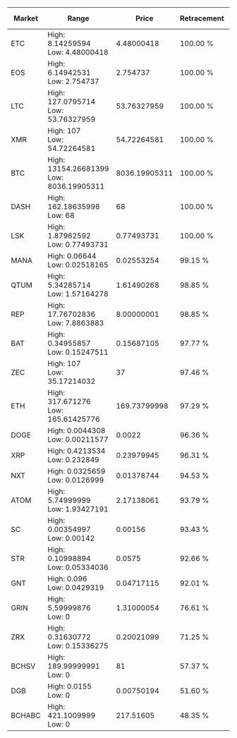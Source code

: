 | Market | Range | Price| Retracement | Doubles to 50% |
| --- | --- | --- | --- | --- |
| ETC | High: 8.14259594<br />Low: 4.48000418 | 4.48000418 | 100.00 % | 1.41 |
| EOS | High: 6.14942531<br />Low: 2.754737 | 2.754737 | 100.00 % | 1.62 |
| LTC | High: 127.0795714<br />Low: 53.76327959 | 53.76327959 | 100.00 % | 1.68 |
| XMR | High: 107<br />Low: 54.72264581 | 54.72264581 | 100.00 % | 1.48 |
| BTC | High: 13154.26681399<br />Low: 8036.19905311 | 8036.19905311 | 100.00 % | 1.32 |
| DASH | High: 162.18635998<br />Low: 68 | 68 | 100.00 % | 1.69 |
| LSK | High: 1.87962592<br />Low: 0.77493731 | 0.77493731 | 100.00 % | 1.71 |
| MANA | High: 0.06644<br />Low: 0.02518165 | 0.02553254 | 99.15 % | 1.79 |
| QTUM | High: 5.34285714<br />Low: 1.57164278 | 1.61490268 | 98.85 % | 2.14 |
| REP | High: 17.76702836<br />Low: 7.8863883 | 8.00000001 | 98.85 % | 1.60 |
| BAT | High: 0.34955857<br />Low: 0.15247511 | 0.15687105 | 97.77 % | 1.60 |
| ZEC | High: 107<br />Low: 35.17214032 | 37 | 97.46 % | 1.92 |
| ETH | High: 317.671276<br />Low: 165.61425776 | 169.73799998 | 97.29 % | 1.42 |
| DOGE | High: 0.0044308<br />Low: 0.00211577 | 0.0022 | 96.36 % | 1.49 |
| XRP | High: 0.4213534<br />Low: 0.232849 | 0.23979945 | 96.31 % | 1.36 |
| NXT | High: 0.0325659<br />Low: 0.0126999 | 0.01378744 | 94.53 % | 1.64 |
| ATOM | High: 5.74999999<br />Low: 1.93427191 | 2.17138061 | 93.79 % | 1.77 |
| SC | High: 0.00354997<br />Low: 0.00142 | 0.00156 | 93.43 % | 1.59 |
| STR | High: 0.10998894<br />Low: 0.05334036 | 0.0575 | 92.66 % | 1.42 |
| GNT | High: 0.096<br />Low: 0.0429319 | 0.04717115 | 92.01 % | 1.47 |
| GRIN | High: 5.59999876<br />Low: 0 | 1.31000054 | 76.61 % | 2.14 |
| ZRX | High: 0.31630772<br />Low: 0.15336275 | 0.20021099 | 71.25 % | 1.17 |
| BCHSV | High: 189.99999991<br />Low: 0 | 81 | 57.37 % | 1.17 |
| DGB | High: 0.0155<br />Low: 0 | 0.00750194 | 51.60 % | 1.03 |
| BCHABC | High: 421.1009999<br />Low: 0 | 217.51605 | 48.35 % | 0.00 |
